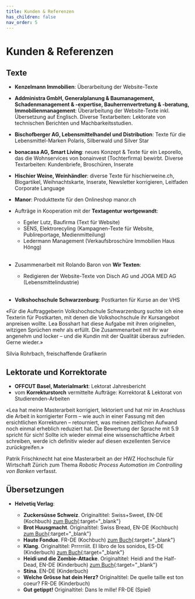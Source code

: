 ```yaml
---
title: Kunden & Referenzen
has_children: false
nav_order: 5
---
```


# Kunden & Referenzen

## Texte

- **Kenzelmann Immobilien**: Überarbeitung der Website-Texte

- **Addministra GmbH, Generalplanung & Baumanagement, Schadenmanagement & -expertise, Bauherrenvertretung & -beratung, Immobilienmanagement**: Überarbeitung der Website-Texte inkl. Übersetzung auf Englisch. Diverse Textarbeiten: Lektorate von technischen Berichten und Machbarkeitsstudien.

- **Bischofberger AG, Lebensmittelhandel und Distribution**: Texte für die Lebensmittel-Marken Polaris, Silberwald und Silver Star

- **bonacasa AG, Smart Living**: neues Konzept & Texte für ein Leporello, das die Wohnservices von bonainvest (Tochterfirma) bewirbt. Diverse Textarbeiten: Kundenbriefe, Broschüren, Inserate

- **Hischier Weine, Weinhändler**: diverse Texte für hischierweine.ch, Blogartikel, Weihnachtskarte, Inserate, Newsletter korrigieren, Leitfaden Corporate Language

- **Manor**: Produkttexte für den Onlineshop manor.ch

- Aufträge in Kooperation mit der **Textagentur wortgewandt**:

  - Egeler Lutz, Baufirma (Text für Website)
  - SENS, Elektrorecyling (Kampagnen-Texte für Website, Publireportage, Medienmitteilung)
  - Ledermann Management (Verkaufsbroschüre Immobilien Haus Höngg)
<br><br/>
- Zusammenarbeit mit Rolando Baron von **Wir Texten**:
    - Redigieren der Website-Texte von Disch AG und JOGA MED AG (Lebensmittelindustrie)
<br><br/>
- **Volkshochschule Schwarzenburg**: Postkarten für Kurse an der VHS

«Für die Auftraggeberin Volkshochschule Schwarzenburg suchte ich eine Texterin für Postkarten, mit denen die Volkshochschule ihr Kursangebot anpreisen wollte. Lea Bosshart hat diese Aufgabe mit ihren originellen, witzigen Sprüchen mehr als erfüllt. Die Zusammenarbeit mit ihr war angenehm und locker – und die Kundin mit der Qualität überaus zufrieden. Gerne wieder.»

Silvia Rohrbach, freischaffende Grafikerin

## Lektorate und Korrektorate
 - **OFFCUT Basel, Materialmarkt**: Lektorat Jahresbericht
 - vom **Korrekturstorch** vermittelte Aufträge: Korrektorat & Lektorat von Studierenden-Arbeiten

«Lea hat meine Masterarbeit korrigiert, lektoriert und hat mir im Anschluss die Arbeit in korrigierter Form – wie auch in einer Fassung mit den ersichtlichen Korrekturen – retourniert, was meinen zeitlichen Aufwand noch einmal erheblich reduziert hat. Die Bewertung der Sprache mit 5.9 spricht für sich! Sollte ich wieder einmal eine wissenschaftliche Arbeit schreiben, werde ich definitiv wieder auf diesen exzellenten Service zurückgreifen.»

Patrik Frischknecht hat eine Masterarbeit an der HWZ Hochschule für Wirtschaft Zürich zum Thema *Robotic Process Automation im Controlling von Banken* verfasst.

## Übersetzungen

- **Helvetiq Verlag**:

  - **Zuckersüsse Schweiz**. Originaltitel: Swiss+Sweet, EN-DE (Kochbuch) [zum Buch](https://helvetiq.com/ch_de/zuckersuesse-schweiz-de){:target="_blank"}
  - **Brot Huusgmacht**. Originaltitel: Swiss Bread, EN-DE (Kochbuch) [zum Buch](https://helvetiq.com/ch_de/brot-huusgmacht-de){:target="_blank"}
  - **Haute Fondue**. FR-DE (Kochbuch) [zum Buch](https://helvetiq.com/ch_de/haute-fondue-de){:target="_blank"}
  - **Klang**. Originaltitel: Prrrrriiit. El libro de los sonidos, ES-DE (Kinderbuch) [zum Buch](https://helvetiq.com/ch_de/klang){:target="_blank"}
  - **Heidi und die Zombie-Attacke**. Originaltitel: Heidi and the Half-Dead, EN-DE (Kinderbuch) [zum Buch](https://helvetiq.com/ch_de/heidi-und-die-zombie-attacke){:target="_blank"}
  - **Stína**. EN-DE (Kinderbuch)
  - **Welche Grösse hat dein Herz?** Originaltitel: De quelle taille est ton coeur? FR-DE (Kinderbuch)
  - **Gut getippt!** Originaltitel: Dans le mille! FR-DE (Spiel)
 
